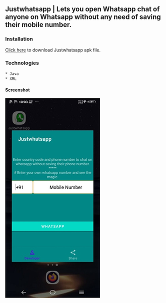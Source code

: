 ## Justwhatsapp | Lets you open Whatsapp chat of anyone on Whatsapp without any need of saving their mobile number.

### Installation
<a href="./app/install/Justwhatsapp.apk" download="">Click here</a> to download Justwhatsapp apk file.

### Technologies
```
* Java
* XML
```
#### Screenshot
![img](./images/Justwhatsapp.jpg "Screenshot")<br><br>
